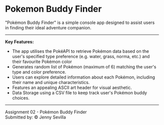 # Pokemon Buddy Finder
"Pokémon Buddy Finder" is a simple console app designed to assist users in finding their ideal adventure companion.
<hr>

<b>Key Features:</b>
- The app utilises the PokéAPI to retrieve Pokémon data based on the user's specified type preference (e.g. water,
grass, norma, etc.) and their favourite Pokémon color
- Generates random list of Pokémon (maximum of 6) matching the user's type and color preference.
- Users can explore detailed information about each Pokémon, including their name and unique characteristics.
- Features an appealing ASCII art header for visual aesthetic.
- Data Storage using a CSV file to keep track user's Pokémon buddy choices.

<hr>

Assignment 02 - Pokémon Buddy Finder 
<br>Submitted by: © Jenny Sevilla